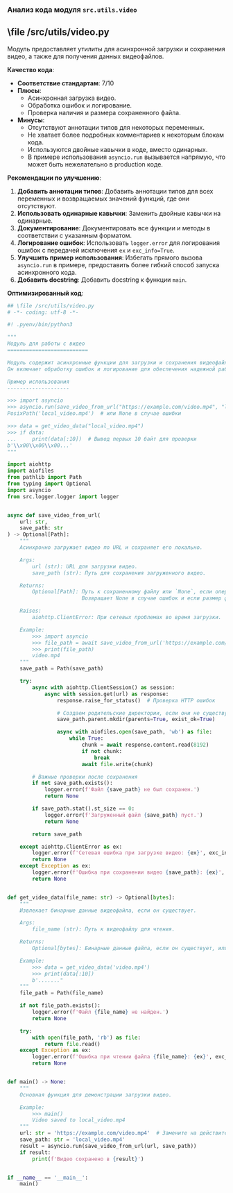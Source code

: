 ### **Анализ кода модуля `src.utils.video`**

## \file /src/utils/video.py

Модуль предоставляет утилиты для асинхронной загрузки и сохранения видео, а также для получения данных видеофайлов.

**Качество кода**:
- **Соответствие стандартам**: 7/10
- **Плюсы**:
    - Асинхронная загрузка видео.
    - Обработка ошибок и логирование.
    - Проверка наличия и размера сохраненного файла.
- **Минусы**:
    - Отсутствуют аннотации типов для некоторых переменных.
    - Не хватает более подробных комментариев к некоторым блокам кода.
    - Используются двойные кавычки в коде, вместо одинарных.
    - В примере использования `asyncio.run` вызывается напрямую, что может быть нежелательно в production коде.

**Рекомендации по улучшению**:

1.  **Добавить аннотации типов**: Добавить аннотации типов для всех переменных и возвращаемых значений функций, где они отсутствуют.
2.  **Использовать одинарные кавычки**: Заменить двойные кавычки на одинарные.
3.  **Документирование**: Документировать все функции и методы в соответствии с указанным форматом.
4.  **Логирование ошибок**: Использовать `logger.error` для логирования ошибок с передачей исключения `ex` и `exc_info=True`.
5.  **Улучшить пример использования**: Избегать прямого вызова `asyncio.run` в примере, предоставить более гибкий способ запуска асинхронного кода.
6.  **Добавить docstring**: Добавить docstring к функции `main`.

**Оптимизированный код**:

```python
## \file /src/utils/video.py
# -*- coding: utf-8 -*-

#! .pyenv/bin/python3

"""
Модуль для работы с видео
==========================

Модуль содержит асинхронные функции для загрузки и сохранения видеофайлов, а также для получения видео данных.
Он включает обработку ошибок и логирование для обеспечения надежной работы.

Пример использования
--------------------

>>> import asyncio
>>> asyncio.run(save_video_from_url("https://example.com/video.mp4", "local_video.mp4"))
PosixPath('local_video.mp4')  # или None в случае ошибки

>>> data = get_video_data("local_video.mp4")
>>> if data:
...     print(data[:10])  # Вывод первых 10 байт для проверки
b'\\x00\\x00\\x00...'
"""

import aiohttp
import aiofiles
from pathlib import Path
from typing import Optional
import asyncio
from src.logger.logger import logger


async def save_video_from_url(
    url: str,
    save_path: str
) -> Optional[Path]:
    """
    Асинхронно загружает видео по URL и сохраняет его локально.

    Args:
        url (str): URL для загрузки видео.
        save_path (str): Путь для сохранения загруженного видео.

    Returns:
        Optional[Path]: Путь к сохраненному файлу или `None`, если операция не удалась.
                        Возвращает None в случае ошибок и если размер файла равен 0 байт.

    Raises:
        aiohttp.ClientError: При сетевых проблемах во время загрузки.

    Example:
        >>> import asyncio
        >>> file_path = await save_video_from_url('https://example.com/video.mp4', 'video.mp4')
        >>> print(file_path)
        video.mp4
    """
    save_path = Path(save_path)

    try:
        async with aiohttp.ClientSession() as session:
            async with session.get(url) as response:
                response.raise_for_status()  # Проверка HTTP ошибок

                # Создаем родительские директории, если они не существуют
                save_path.parent.mkdir(parents=True, exist_ok=True)

                async with aiofiles.open(save_path, 'wb') as file:
                    while True:
                        chunk = await response.content.read(8192)
                        if not chunk:
                            break
                        await file.write(chunk)

        # Важные проверки после сохранения
        if not save_path.exists():
            logger.error(f'Файл {save_path} не был сохранен.')
            return None

        if save_path.stat().st_size == 0:
            logger.error(f'Загруженный файл {save_path} пуст.')
            return None

        return save_path

    except aiohttp.ClientError as ex:
        logger.error(f'Сетевая ошибка при загрузке видео: {ex}', exc_info=True)
        return None
    except Exception as ex:
        logger.error(f'Ошибка при сохранении видео {save_path}: {ex}', exc_info=True)
        return None


def get_video_data(file_name: str) -> Optional[bytes]:
    """
    Извлекает бинарные данные видеофайла, если он существует.

    Args:
        file_name (str): Путь к видеофайлу для чтения.

    Returns:
        Optional[bytes]: Бинарные данные файла, если он существует, или `None`, если файл не найден или произошла ошибка.

    Example:
        >>> data = get_video_data('video.mp4')
        >>> print(data[:10])
        b'......."
    """
    file_path = Path(file_name)

    if not file_path.exists():
        logger.error(f'Файл {file_name} не найден.')
        return None

    try:
        with open(file_path, 'rb') as file:
            return file.read()
    except Exception as ex:
        logger.error(f'Ошибка при чтении файла {file_name}: {ex}', exc_info=True)
        return None


def main() -> None:
    """
    Основная функция для демонстрации загрузки видео.

    Example:
        >>> main()
        Video saved to local_video.mp4
    """
    url: str = 'https://example.com/video.mp4'  # Замените на действительный URL!
    save_path: str = 'local_video.mp4'
    result = asyncio.run(save_video_from_url(url, save_path))
    if result:
        print(f'Видео сохранено в {result}')


if __name__ == '__main__':
    main()